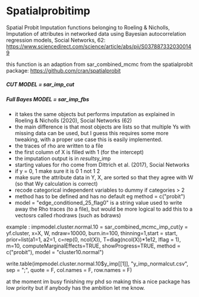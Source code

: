 # Spatialprobitimp
Spatial Probit Imputation functions belonging to Roeling & Nicholls, Imputation of attributes in networked data using Bayesian autocorrelation regression models, Social Networks, 62: https://www.sciencedirect.com/science/article/abs/pii/S0378873320300149

this function is an adaption from sar_combined_mcmc from the spatialprobit package: https://github.com/cran/spatialprobit

##### CUT MODEL = sar_imp_cut
##### Full Bayes MODEL = sar_imp_fbs

- it takes the same objects but performs imputation as explained in Roeling & Nicholls (2020), Social Networks (62)
- the main difference is that most objects are lists so that multiple Ys with missing data can be used, but I guess this requires some more tweaking, with a proper use case this is easily implemented.
- the traces of rho are written to a file
- the first column of X is filled with 1 (for the intercept)
- the imputation output is in $results$y_imp
- starting values for rho come from Dittrich et al. (2017), Social Networks
- if y = 0, 1 make sure it is 0 1 not 1 2
- make sure the attribute data in Y, X, are sorted so that they agree with W (so that Wy calculation is correct)
- recode categorical independent variables to dummy if categories > 2
- method has to be defined and has no default eg method = c("probit")
- model = "edge_conditioned_25_flag0" is a  string value used to write away the Rho traces (to a file), but would be more logical to add this to a vectosrs called rhodraws (such as bdraws)

example :
impmodel.cluster.normal.10 = sar_combined_mcmc_imp_cut(y = yf.cluster, x=X, W, ndraw=10000, burn.in=100, thinning=1,start = start,
                                                       prior=list(a1=1, a2=1, c=rep(0, ncol(X)), T=diag(ncol(X))*1e12, lflag = 1),
                                                       m=10, computeMarginalEffects=TRUE, showProgress=TRUE, method = c("probit"),
                                                       model = "cluster10.normal")

write.table(impmodel.cluster.normal.10$y_imp[[1]], "y_imp_normalcut.csv", sep = ";", quote = F, col.names = F, row.names = F)

at the moment im busy finishing my phd so making this a nice package has low priority but if anybody has the ambition let me know.
